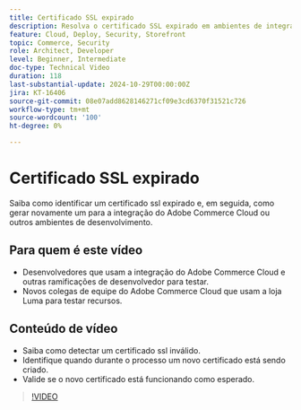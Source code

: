 ```yaml
---
title: Certificado SSL expirado
description: Resolva o certificado SSL expirado em ambientes de integração do Adobe Commerce Cloud.
feature: Cloud, Deploy, Security, Storefront
topic: Commerce, Security
role: Architect, Developer
level: Beginner, Intermediate
doc-type: Technical Video
duration: 118
last-substantial-update: 2024-10-29T00:00:00Z
jira: KT-16406
source-git-commit: 08e07add8628146271cf09e3cd6370f31521c726
workflow-type: tm+mt
source-wordcount: '100'
ht-degree: 0%

---
```



# Certificado SSL expirado

Saiba como identificar um certificado ssl expirado e, em seguida, como gerar novamente um para a integração do Adobe Commerce Cloud ou outros ambientes de desenvolvimento.

## Para quem é este vídeo

- Desenvolvedores que usam a integração do Adobe Commerce Cloud e outras ramificações de desenvolvedor para testar.
- Novos colegas de equipe do Adobe Commerce Cloud que usam a loja Luma para testar recursos.

## Conteúdo de vídeo

- Saiba como detectar um certificado ssl inválido.
- Identifique quando durante o processo um novo certificado está sendo criado.
- Valide se o novo certificado está funcionando como esperado. &#x200B;

>[!VIDEO](https://video.tv.adobe.com/v/3439756?learn=on&captions=por_br)
